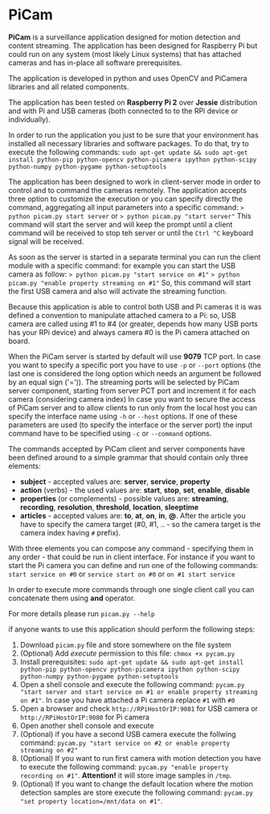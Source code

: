 # PiCam

**PiCam** is a surveillance application designed for motion detection and content streaming. The application has been designed for Raspberry Pi but could run on any system (most likely Linux systems) that has attached cameras and has in-place all software prerequisites.
 
The application is developed in python and uses OpenCV and PiCamera libraries and all related components.

The application has been tested on **Raspberry Pi 2** over **Jessie** distribution and with Pi and USB cameras (both connected to to the RPi device or individually).

In order to run the application you just to be sure that your environment has installed all necessary libraries and software packages. To do that, try to execute the following commands: `sudo apt-get update && sudo apt-get install python-pip python-opencv python-picamera ipython python-scipy python-numpy python-pygame python-setuptools`

The application has been designed to work in client-server mode in order to control and to command the cameras remotely. The application accepts three option to customize the execution or you can specify directly the command, aggregating all input parameters into a specific command:
`> python picam.py start server` or `> python picam.py "start server"`
This command will start the server and will keep the prompt until a client command will be received to stop teh server or until the `Ctrl ^C` keyboard signal will be received.

As soon as the server is started in a separate terminal you can run the client module with a specific command: for example you can start the USB camera as follow:
`> python picam.py "start service on #1"`
`> python picam.py "enable property streaming on #1"`
So, this command will start the first USB camera and also will activate the streaming function. 

Because this application is able to control both USB and Pi cameras it is was defined a convention to manipulate attached camera to a Pi: so, USB camera are called using #1 to #4 (or greater, depends how many USB ports has your RPi device) and always camera #0 is the Pi camera attached on board.

When the PiCam server is started by default will use **9079** TCP port. In case you want to specify a specific port you have to use `-p` or `--port` options (the last one is considered the long option which needs an argument be followed by an equal sign ('=')). The streaming ports will be selected by PiCam server component, starting from server PCT port and increment it for each camera (considering camera index)
In case you want to secure the access of PiCam server and to allow clients to run only from the local host you can specify the interface name using `-h` or `--host` options.
If one of these parameters are used (to specify the interface or the server port) the input command have to be specified using `-c` or `--command` options.

The commands accepted by PiCam client and server components have been defined around to a simple grammar that should contain only three elements:
- **subject** - accepted values are: **server**, **service**, **property**
- **action** (verbs) - the used values are: **start**, **stop**, **set**, **enable**, **disable**
- **properties** (or complements) - possible values are: **streaming**, **recording**, **resolution**, **threshold**, **location**, **sleeptime**
- **articles** - accepted values are: **to**, **at**, **on**, **in**, **@**. After the article you have to specify the camera target (#0, #1, .. - so the camera target is the camera index having `#` prefix).

With three elements you can compose any command - specifying them in any order - that could be run in client interface. For instance if you want to start the Pi camera you can define and run one of the following commands:
`start service on #0`
        or
`service start on #0`
        or
`on #1 start service`

In order to execute more commands through one single client call you can concatenate them using **and** operator.

For more details please run `picam.py --help`

if anyone wants to use this application should perform the following steps:

1. Download `picam.py` file and store somewhere on the file system
2. (Optional) Add *execute* permission to this file: `chmox +x pycam.py`
3. Install prerequisites: `sudo apt-get update && sudo apt-get install python-pip python-opencv python-picamera ipython python-scipy python-numpy python-pygame python-setuptools` 
4. Open a shell console and execute the following command: `pycam.py "start server and start service on #1 or enable property streaming on #1"`. In case you have attached a Pi camera replace `#1` with `#0`
5. Open a browser and check `http://RPiHostOrIP:9081` for USB camera or `http://RPiHostOrIP:9080` for Pi camera
6. Open another shell console and execute 
7. (Optional) if you have a second USB camera execute the follwing command: `pycam.py "start service on #2 or enable property streaming on #2"`
8. (Optional) If you want to run first camera with motion detection you have to execute the following command: `pycam.py "enable property recording on #1"`. **Attention!** it will store image samples in `/tmp`. 
9. (Optional) If you want to change the default location where the motion detection samples are store execute the following command: `pycam.py "set property location=/mnt/data on #1"`.
